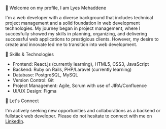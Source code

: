 👋 Welcome on my profile, I am Lyes Mehaddene

I'm a web developer with a diverse background that includes technical project management and a solid foundation in web development technologies. My journey began in project management, where I succesfully showed my skills in planning, organizing, and delivering successful web applications to prestigious clients. However, my desire to create and innovate led me to transition into web development.

🚀 Skills & Technologies
- Frontend: React.js (currently learning), HTML5, CSS3, JavaScript
- Backend: Ruby on Rails, PHP/Laravel (currently learning)
- Database: PostgreSQL, MySQL
- Version Control: Git
- Project Management: Agile, Scrum with use of JIRA/Confluence
- UI/UX Design: Figma


🤝 Let's Connect

I'm actively seeking new opportunities and collaborations as a backend or fullstack web developer. Please do not hesitate to connect with me on [LinkedIn](https://www.linkedin.com/in/lyes-m/).
